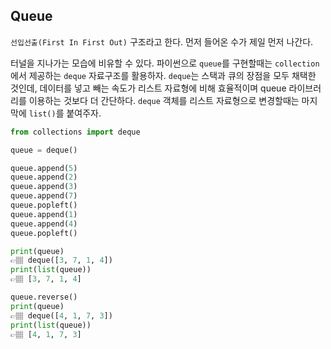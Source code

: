 ## Queue
`선입선출(First In First Out)` 구조라고 한다.
먼저 들어온 수가 제일 먼저 나간다.

터널을 지나가는 모습에 비유할 수 있다.
파이썬으로 `queue`를 구현할때는 `collection`에서 제공하는 `deque` 자료구조를 활용하자. `deque`는 스택과 큐의 장점을 모두 채택한 것인데, 데이터를 넣고 빼는 속도가 리스트 자료형에 비해 효율적이며 queue 라이브러리를 이용하는 것보다 더 간단하다.
`deque` 객체를 리스트 자료형으로 변경할때는 마지막에 `list()`를 붙여주자.

```python
from collections import deque

queue = deque()

queue.append(5)
queue.append(2)
queue.append(3)
queue.append(7)
queue.popleft()
queue.append(1)
queue.append(4)
queue.popleft()

print(queue)
👉🏽 deque([3, 7, 1, 4])
print(list(queue))
👉🏽 [3, 7, 1, 4]

queue.reverse()
print(queue)
👉🏽 deque([4, 1, 7, 3])
print(list(queue))
👉🏽 [4, 1, 7, 3]
```